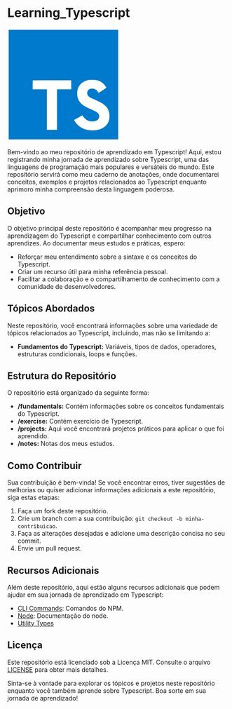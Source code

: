 # Learning_Typescript

![Typescript Logo](https://raw.githubusercontent.com/devicons/devicon/refs/heads/master/icons/typescript/typescript-original.svg)

Bem-vindo ao meu repositório de aprendizado em Typescript! Aqui, estou registrando minha jornada de aprendizado sobre Typescript, uma das linguagens de programação mais populares e versáteis do mundo. Este repositório servirá como meu caderno de anotações, onde documentarei conceitos, exemplos e projetos relacionados ao Typescript enquanto aprimoro minha compreensão desta linguagem poderosa.

## Objetivo

O objetivo principal deste repositório é acompanhar meu progresso na aprendizagem do Typescript e compartilhar conhecimento com outros aprendizes. Ao documentar meus estudos e práticas, espero:

- Reforçar meu entendimento sobre a sintaxe e os conceitos do Typescript.
- Criar um recurso útil para minha referência pessoal.
- Facilitar a colaboração e o compartilhamento de conhecimento com a comunidade de desenvolvedores.

## Tópicos Abordados

Neste repositório, você encontrará informações sobre uma variedade de tópicos relacionados ao Typescript, incluindo, mas não se limitando a:

- **Fundamentos do Typescript:** Variáveis, tipos de dados, operadores, estruturas condicionais, loops e funções.

## Estrutura do Repositório

O repositório está organizado da seguinte forma:

- **/fundamentals:** Contém informações sobre os conceitos fundamentais do Typescript.
- **/exercise:** Contém exercício de Typescript.
- **/projects:** Aqui você encontrará projetos práticos para aplicar o que foi aprendido.
- **/notes:** Notas dos meus estudos.

## Como Contribuir

Sua contribuição é bem-vinda! Se você encontrar erros, tiver sugestões de melhorias ou quiser adicionar informações adicionais a este repositório, siga estas etapas:

1. Faça um fork deste repositório.
2. Crie um branch com a sua contribuição: `git checkout -b minha-contribuicao`.
3. Faça as alterações desejadas e adicione uma descrição concisa no seu commit.
4. Envie um pull request.

## Recursos Adicionais

Além deste repositório, aqui estão alguns recursos adicionais que podem ajudar em sua jornada de aprendizado em Typescript:

- [CLI Commands](https://docs.npmjs.com/cli/v9/commands?v=true): Comandos do NPM.
- [Node](https://nodejs.org/pt/learn/getting-started/introduction-to-nodejs): Documentação do node.
- [Utility Types](https://www.typescriptlang.org/docs/handbook/utility-types.html)

## Licença

Este repositório está licenciado sob a Licença MIT. Consulte o arquivo [LICENSE](LICENSE) para obter mais detalhes.

Sinta-se à vontade para explorar os tópicos e projetos neste repositório enquanto você também aprende sobre Typescript. Boa sorte em sua jornada de aprendizado!
